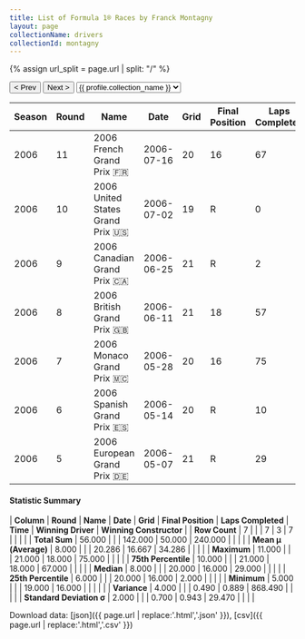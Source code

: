 ```yaml
---
title: List of Formula 1® Races by Franck Montagny
layout: page
collectionName: drivers
collectionId: montagny
---
```


{% assign url_split = page.url | split: "/" %}
<div id="collection-navigation">
<button onclick="selector.options[selector.selectedIndex-1].value && (window.location = selector.options[selector.selectedIndex-1].value);">&lt; Prev</button>
<button onclick="selector.options[selector.selectedIndex+1].value && (window.location = selector.options[selector.selectedIndex+1].value);">Next &gt;</button>
<select id="selector" onchange="this.options[this.selectedIndex].value && (window.location = this.options[this.selectedIndex].value);">
  {% for collectionId in site.data[page.collectionName].refs %}
    {% if collectionId == page.collectionId %}
      {% assign selected = "selected" %}
    {% else %}
      {% assign selected = "" %}
    {% endif %}
    {% assign profile = site.data[page.collectionName][collectionId].profile %}
    <option value="/f1/{{ page.collectionName }}/{{ collectionId }}/{{ url_split[4] }}" {{ selected }}>{{ profile.collection_name }}</option>
  {% endfor %}
</select>
</div>

| Season | Round | Name | Date | Grid | Final Position | Laps Completed | Time | Winning Driver | Winning Constructor |
|--|--|--|--|--|--|--|--|--|--|
| 2006 | 11 | 2006 French Grand Prix 🇫🇷 | 2006-07-16 | 20 | 16 | 67 |   | Michael Schumacher 🇩🇪 | Ferrari 🇮🇹 |
| 2006 | 10 | 2006 United States Grand Prix 🇺🇸 | 2006-07-02 | 19 | R | 0 |   | Michael Schumacher 🇩🇪 | Ferrari 🇮🇹 |
| 2006 | 9 | 2006 Canadian Grand Prix 🇨🇦 | 2006-06-25 | 21 | R | 2 |   | Fernando Alonso 🇪🇸 | Renault 🇫🇷 |
| 2006 | 8 | 2006 British Grand Prix 🇬🇧 | 2006-06-11 | 21 | 18 | 57 |   | Fernando Alonso 🇪🇸 | Renault 🇫🇷 |
| 2006 | 7 | 2006 Monaco Grand Prix 🇲🇨 | 2006-05-28 | 20 | 16 | 75 |   | Fernando Alonso 🇪🇸 | Renault 🇫🇷 |
| 2006 | 6 | 2006 Spanish Grand Prix 🇪🇸 | 2006-05-14 | 20 | R | 10 |   | Fernando Alonso 🇪🇸 | Renault 🇫🇷 |
| 2006 | 5 | 2006 European Grand Prix 🇩🇪 | 2006-05-07 | 21 | R | 29 |   | Michael Schumacher 🇩🇪 | Ferrari 🇮🇹 |

#### Statistic Summary

| **Column** | **Round** | **Name** | **Date** | **Grid** | **Final Position** | **Laps Completed** | **Time** | **Winning Driver** | **Winning Constructor** |
| **Row Count** | 7 |  |  | 7 | 3 | 7 |  |  |  |
| **Total Sum** | 56.000 |  |  | 142.000 | 50.000 | 240.000 |  |  |  |
| **Mean μ (Average)** | 8.000 |  |  | 20.286 | 16.667 | 34.286 |  |  |  |
| **Maximum** | 11.000 |  |  | 21.000 | 18.000 | 75.000 |  |  |  |
| **75th Percentile** | 10.000 |  |  | 21.000 | 18.000 | 67.000 |  |  |  |
| **Median** | 8.000 |  |  | 20.000 | 16.000 | 29.000 |  |  |  |
| **25th Percentile** | 6.000 |  |  | 20.000 | 16.000 | 2.000 |  |  |  |
| **Minimum** | 5.000 |  |  | 19.000 | 16.000 |  |  |  |  |
| **Variance** | 4.000 |  |  | 0.490 | 0.889 | 868.490 |  |  |  |
| **Standard Deviation σ** | 2.000 |  |  | 0.700 | 0.943 | 29.470 |  |  |  |

Download data: [json]({{ page.url | replace:'.html','.json' }}), [csv]({{ page.url | replace:'.html','.csv' }})
